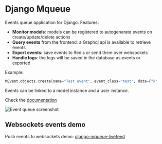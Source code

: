# Django Mqueue

Events queue application for Django. Features:

- **Monitor models**: models can be registered to autogenerate events on create/update/delete actions
- **Query events** from the frontend: a Graphql api is available to retrieve events
- **Export events**: save events to Redis or send them over websockets
- **Handle logs**: the logs will be saved in the database as events or exported

Example:

   ```python
   MEvent.objects.create(name="Test event", event_class="test", data={"k":"v"})
   ```

Events can be linked to a model instance and a user instance.

Check the [documentation](http://django-mqueue.readthedocs.org/en/latest/)

![Event queue screenshot](https://raw.github.com/synw/django-mqueue/master/docs/_static/events_list.png)

## Websockets events demo

Push events to websockets demo: [django-mqueue-livefeed](https://github.com/synw/django-mqueue-livefeed)
